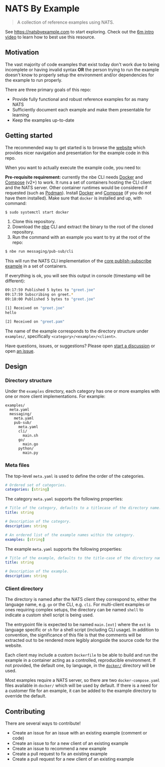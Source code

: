 # NATS By Example

> A collection of reference examples using NATS.

See https://natsbyexample.com to start exploring. Check out the [6m intro video](https://www.youtube.com/watch?v=GGX0KQuY0zQ) to learn how to best use this resource.

## Motivation

The vast majority of code examples that exist today don't work due to being incomplete or having invalid syntax **OR** the person trying to run the example doesn't know to properly setup the environment and/or dependencies for the example to run properly.

There are three primary goals of this repo:

- Provide fully functional and robust reference examples for as many NATS
- Sufficiently document each example and make them presentable for learning
- Keep the examples up-to-date

## Getting started

The recommended way to get started is to browse the [website](https://natsbyexample.com) which provides nicer navigation and presentation for the example code in this repo.

When you want to actually execute the example code, you need to:

**Pre-requisite requirement:** currently the nbe CLI needs [Docker](https://docs.docker.com/) and [Compose](https://docs.docker.com/compose/) (v2+) to work. It runs a set of containers hosting the CLI client and the NATS server. Other container runtimes would be considered if requested (such as [Podman](https://podman.io/)).
Install [Docker](https://docs.docker.com/) and [Compose](https://docs.docker.com/compose/) (if you do not have them installed).
Make sure that `docker` is installed and up, with command:
```sh
$ sudo systemctl start docker
```
1. Clone this repository.
2. Download the [nbe](https://github.com/ConnectEverything/nats-by-example/releases) CLI and extract the binary to the root of the cloned repository.
3. Run the command with an example you want to try at the root of the repo:
```sh
$ nbe run messaging/pub-sub/cli
```
This will run the NATS CLI implementation of the [core publish-subscribe example](https://natsbyexample.com/examples/messaging/pub-sub/cli/) in a set of containers.

If everything is ok, you will see this output in console (timestamp will be different):
```sh
09:17:59 Published 5 bytes to "greet.joe" 
09:17:59 Subscribing on greet.* 
09:18:00 Published 5 bytes to "greet.joe"

[1] Received on "greet.joe" 
hello

[2] Received on "greet.pam"
```
The name of the example corresponds to the directory structure under `examples/`, specifically `<category>/<example>/<client>`.

Have questions, issues, or suggestions? Please open [start a discussion](https://github.com/ConnectEverything/nats-by-example/discussions) or open [an issue](https://github.com/ConnectEverything/nats-by-example/issues).

## Design

### Directory structure

Under the `examples` directory, each category has one or more examples with one or more client implementations. For example:

```
examples/
  meta.yaml
  messaging/
    meta.yaml
    pub-sub/
      meta.yaml
      cli/
        main.sh
      go/
        main.go
      python/
        main.py
```

### Meta files

The top-level `meta.yaml` is used to define the order of the categories.

```yaml
# Ordered set of categories.
categories: [string]
```

The category `meta.yaml` supports the following properties:

```yaml
# Title of the category, defaults to a titlecase of the directory name.
title: string

# Description of the category.
description: string

# An ordered list of the example names within the category.
examples: [string]
```

The example `meta.yaml` supports the following properties:

```yaml
# Title of the example, defaults to the title-case of the directory name.
title: string

# Description of the example.
description: string
```

### Client directory

The directory is named after the NATS client they correspond to, either the language name, e.g. `go` or the CLI, e.g. `cli`. For multi-client examples or ones requiring complex setups, the directory can be named `shell` to indicate a custom shell script is being used.

The entrypoint file is expected to be named `main.[ext]` where the `ext` is language specific or `sh` for a shell script (including CLI usage). In addition to convention, the significance of this file is that the comments will be extracted out to be rendered more legibly alongside the source code for the website.

Each client may include a custom `Dockerfile` to be able to build and run the example in a container acting as a controlled, reproducible environment. If not provided, the default one, by language, in the [`docker/`](./docker) directory will be used.

Most examples require a NATS server, so there are two `docker-compose.yaml` files available in `docker/` which will be used by default. If there is a need for a customer file for an example, it can be added to the example directory to override the default.

## Contributing

There are several ways to contribute!

- Create an issue for an issue with an existing example (comment or code)
- Create an issue to for a new client of an existing example
- Create an issue to recommend a new example
- Create a pull request to fix an existing example
- Create a pull request for a new client of an existing example
